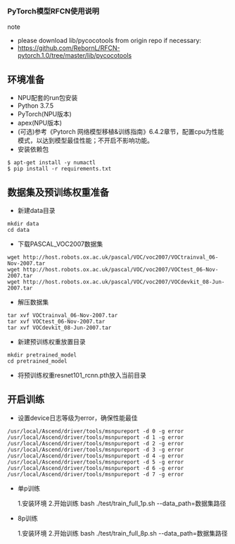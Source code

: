 ### PyTorch模型RFCN使用说明

note
- please download lib/pycocotools from origin repo if necessary:
- https://github.com/RebornL/RFCN-pytorch.1.0/tree/master/lib/pycocotools


## 环境准备
* NPU配套的run包安装
* Python 3.7.5
* PyTorch(NPU版本)
* apex(NPU版本)
* (可选)参考《Pytorch 网络模型移植&训练指南》6.4.2章节，配置cpu为性能模式，以达到模型最佳性能；不开启不影响功能。
* 安装依赖包
```
$ apt-get install -y numactl
$ pip install -r requirements.txt
```

## 数据集及预训练权重准备
* 新建data目录
```
mkdir data
cd data
```

* 下载PASCAL_VOC2007数据集
```
wget http://host.robots.ox.ac.uk/pascal/VOC/voc2007/VOCtrainval_06-Nov-2007.tar
wget http://host.robots.ox.ac.uk/pascal/VOC/voc2007/VOCtest_06-Nov-2007.tar
wget http://host.robots.ox.ac.uk/pascal/VOC/voc2007/VOCdevkit_08-Jun-2007.tar
```

* 解压数据集
```
tar xvf VOCtrainval_06-Nov-2007.tar
tar xvf VOCtest_06-Nov-2007.tar
tar xvf VOCdevkit_08-Jun-2007.tar
```


* 新建预训练权重放置目录
```
mkdir pretrained_model
cd pretrained_model
```

* 将预训练权重resnet101_rcnn.pth放入当前目录

## 开启训练
* 设置device日志等级为error，确保性能最佳
```
/usr/local/Ascend/driver/tools/msnpureport -d 0 -g error
/usr/local/Ascend/driver/tools/msnpureport -d 1 -g error
/usr/local/Ascend/driver/tools/msnpureport -d 2 -g error
/usr/local/Ascend/driver/tools/msnpureport -d 3 -g error
/usr/local/Ascend/driver/tools/msnpureport -d 4 -g error
/usr/local/Ascend/driver/tools/msnpureport -d 5 -g error
/usr/local/Ascend/driver/tools/msnpureport -d 6 -g error
/usr/local/Ascend/driver/tools/msnpureport -d 7 -g error
```


* 单p训练

	1.安装环境
	2.开始训练
              bash ./test/train_full_1p.sh  --data_path=数据集路径 

* 8p训练
  
	1.安装环境
	2.开始训练
              bash ./test/train_full_8p.sh  --data_path=数据集路径 
